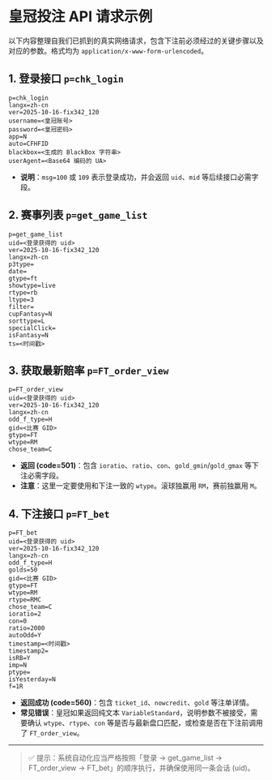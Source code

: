 # 皇冠投注 API 请求示例

以下内容整理自我们已抓到的真实网络请求，包含下注前必须经过的关键步骤以及对应的参数。格式均为 `application/x-www-form-urlencoded`。

## 1. 登录接口 `p=chk_login`

```
p=chk_login
langx=zh-cn
ver=2025-10-16-fix342_120
username=<皇冠账号>
password=<皇冠密码>
app=N
auto=CFHFID
blackbox=<生成的 BlackBox 字符串>
userAgent=<Base64 编码的 UA>
```

- **说明**：`msg=100` 或 `109` 表示登录成功，并会返回 `uid`、`mid` 等后续接口必需字段。

## 2. 赛事列表 `p=get_game_list`

```
p=get_game_list
uid=<登录获得的 uid>
ver=2025-10-16-fix342_120
langx=zh-cn
p3type=
date=
gtype=ft
showtype=live
rtype=rb
ltype=3
filter=
cupFantasy=N
sorttype=L
specialClick=
isFantasy=N
ts=<时间戳>
```

## 3. 获取最新赔率 `p=FT_order_view`

```
p=FT_order_view
uid=<登录获得的 uid>
ver=2025-10-16-fix342_120
langx=zh-cn
odd_f_type=H
gid=<比赛 GID>
gtype=FT
wtype=RM
chose_team=C
```

- **返回 (code=501)**：包含 `ioratio`、`ratio`、`con`、`gold_gmin`/`gold_gmax` 等下注必需字段。
- **注意**：这里一定要使用和下注一致的 `wtype`。滚球独赢用 `RM`，赛前独赢用 `M`。

## 4. 下注接口 `p=FT_bet`

```
p=FT_bet
uid=<登录获得的 uid>
ver=2025-10-16-fix342_120
langx=zh-cn
odd_f_type=H
golds=50
gid=<比赛 GID>
gtype=FT
wtype=RM
rtype=RMC
chose_team=C
ioratio=2
con=0
ratio=2000
autoOdd=Y
timestamp=<时间戳>
timestamp2=
isRB=Y
imp=N
ptype=
isYesterday=N
f=1R
```

- **返回成功 (code=560)**：包含 `ticket_id`、`nowcredit`、`gold` 等注单详情。
- **常见错误**：皇冠如果返回纯文本 `VariableStandard`，说明参数不被接受，需要确认 `wtype`、`rtype`、`con` 等是否与最新盘口匹配，或检查是否在下注前调用了 `FT_order_view`。

---

> ✅ 提示：系统自动化应当严格按照「登录 → get_game_list → FT_order_view → FT_bet」的顺序执行，并确保使用同一条会话 (uid)。
